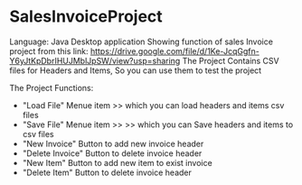 # SalesInvoiceProject
Language: Java
Desktop application
Showing function of sales Invoice project from this link: https://drive.google.com/file/d/1Ke-JcqGgfn-Y6yJtKpDbrIHUJMblJpSW/view?usp=sharing
The Project Contains CSV files for Headers and Items, So you can use them to test the project

The Project Functions:
- "Load File" Menue item >> which you can load headers and items csv files
- "Save File" Menue item >> >> which you can Save headers and items to csv files
- "New Invoice" Button to add new invoice header
- "Delete Invoice" Button to delete invoice header
- "New Item" Button to add new item to exist invoice
- "Delete Item" Button to delete invoice header
